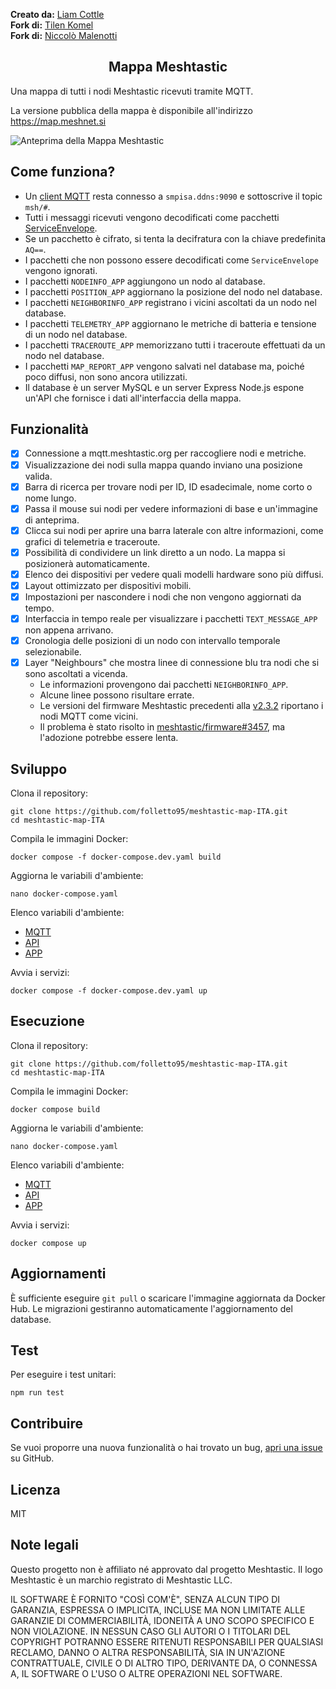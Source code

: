 **Creato da:** [Liam Cottle](https://liamcottle.com)\
**Fork di:** [Tilen Komel](https://github.com/KomelT)\
**Fork di:** [Niccolò Malenotti](https://github.com/folletto95)

<h2 align="center">Mappa Meshtastic</h2>

Una mappa di tutti i nodi Meshtastic ricevuti tramite MQTT.

La versione pubblica della mappa è disponibile all'indirizzo https://map.meshnet.si

<img src="./screenshot.png" alt="Anteprima della Mappa Meshtastic">

## Come funziona?

- Un [client MQTT](./mqtt/src/mqtt.ts) resta connesso a `smpisa.ddns:9090` e sottoscrive il topic `msh/#`.
- Tutti i messaggi ricevuti vengono decodificati come pacchetti [ServiceEnvelope](https://buf.build/meshtastic/protobufs/docs/main:meshtastic#meshtastic.ServiceEnvelope).
- Se un pacchetto è cifrato, si tenta la decifratura con la chiave predefinita `AQ==`.
- I pacchetti che non possono essere decodificati come `ServiceEnvelope` vengono ignorati.
- I pacchetti `NODEINFO_APP` aggiungono un nodo al database.
- I pacchetti `POSITION_APP` aggiornano la posizione del nodo nel database.
- I pacchetti `NEIGHBORINFO_APP` registrano i vicini ascoltati da un nodo nel database.
- I pacchetti `TELEMETRY_APP` aggiornano le metriche di batteria e tensione di un nodo nel database.
- I pacchetti `TRACEROUTE_APP` memorizzano tutti i traceroute effettuati da un nodo nel database.
- I pacchetti `MAP_REPORT_APP` vengono salvati nel database ma, poiché poco diffusi, non sono ancora utilizzati.
- Il database è un server MySQL e un server Express Node.js espone un'API che fornisce i dati all'interfaccia della mappa.

## Funzionalità

- [x] Connessione a mqtt.meshtastic.org per raccogliere nodi e metriche.
- [x] Visualizzazione dei nodi sulla mappa quando inviano una posizione valida.
- [x] Barra di ricerca per trovare nodi per ID, ID esadecimale, nome corto o nome lungo.
- [x] Passa il mouse sui nodi per vedere informazioni di base e un'immagine di anteprima.
- [x] Clicca sui nodi per aprire una barra laterale con altre informazioni, come grafici di telemetria e traceroute.
- [x] Possibilità di condividere un link diretto a un nodo. La mappa si posizionerà automaticamente.
- [x] Elenco dei dispositivi per vedere quali modelli hardware sono più diffusi.
- [x] Layout ottimizzato per dispositivi mobili.
- [x] Impostazioni per nascondere i nodi che non vengono aggiornati da tempo.
- [x] Interfaccia in tempo reale per visualizzare i pacchetti `TEXT_MESSAGE_APP` non appena arrivano.
- [x] Cronologia delle posizioni di un nodo con intervallo temporale selezionabile.
- [x] Layer "Neighbours" che mostra linee di connessione blu tra nodi che si sono ascoltati a vicenda.
  - Le informazioni provengono dai pacchetti `NEIGHBORINFO_APP`.
  - Alcune linee possono risultare errate.
  - Le versioni del firmware Meshtastic precedenti alla [v2.3.2](https://github.com/meshtastic/firmware/releases/tag/v2.3.2.63df972) riportano i nodi MQTT come vicini.
  - Il problema è stato risolto in [meshtastic/firmware#3457](https://github.com/meshtastic/firmware/pull/3457), ma l'adozione potrebbe essere lenta.

## Sviluppo

Clona il repository:

```
git clone https://github.com/folletto95/meshtastic-map-ITA.git
cd meshtastic-map-ITA
```

Compila le immagini Docker:

```
docker compose -f docker-compose.dev.yaml build
```

Aggiorna le variabili d'ambiente:

```
nano docker-compose.yaml
```

Elenco variabili d'ambiente:

- [MQTT](./mqtt/src/settings.ts)
- [API](./api/src/settings.ts)
- [APP](./app/index.js)

Avvia i servizi:

```
docker compose -f docker-compose.dev.yaml up
```

## Esecuzione

Clona il repository:

```
git clone https://github.com/folletto95/meshtastic-map-ITA.git
cd meshtastic-map-ITA
```

Compila le immagini Docker:

```
docker compose build
```

Aggiorna le variabili d'ambiente:

```
nano docker-compose.yaml
```

Elenco variabili d'ambiente:

- [MQTT](./mqtt/src/settings.ts)
- [API](./api/src/settings.ts)
- [APP](./app/index.js)

Avvia i servizi:

```
docker compose up
```

## Aggiornamenti

È sufficiente eseguire `git pull` o scaricare l'immagine aggiornata da Docker Hub. Le migrazioni gestiranno automaticamente l'aggiornamento del database.

## Test

Per eseguire i test unitari:

```
npm run test
```

## Contribuire

Se vuoi proporre una nuova funzionalità o hai trovato un bug, [apri una issue](https://github.com/folletto95/meshtastic-map-ITA.git/issues) su GitHub.

## Licenza

MIT

## Note legali

Questo progetto non è affiliato né approvato dal progetto Meshtastic.
Il logo Meshtastic è un marchio registrato di Meshtastic LLC.

IL SOFTWARE È FORNITO "COSÌ COM'È", SENZA ALCUN TIPO DI GARANZIA, ESPRESSA O IMPLICITA, INCLUSE MA NON LIMITATE ALLE GARANZIE DI COMMERCIABILITÀ, IDONEITÀ A UNO SCOPO SPECIFICO E NON VIOLAZIONE. IN NESSUN CASO GLI AUTORI O I TITOLARI DEL COPYRIGHT POTRANNO ESSERE RITENUTI RESPONSABILI PER QUALSIASI RECLAMO, DANNO O ALTRA RESPONSABILITÀ, SIA IN UN'AZIONE CONTRATTUALE, CIVILE O DI ALTRO TIPO, DERIVANTE DA, O CONNESSA A, IL SOFTWARE O L'USO O ALTRE OPERAZIONI NEL SOFTWARE.
